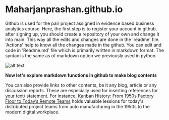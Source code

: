 # Maharjanprashan.github.io

Github is used for the pair project assigned in evidence based business analytics course. Here, the first step is to register your account in github. after signing up, you should create a repository of your own and change it into main. This way all the edits and changes are done in the 'readme' file. 'Actions' help to know all the changes made in the github. You can edit and code in 'Readme.md' file which is primarily written in markdown format. The syntax is the same as of markdown option we previously used in python.

![alt text](https://bs-uploads.toptal.io/blackfish-uploads/public-files/Untitled-c1c5294701185de6bfc2ad3e915e4861.png)

**Now let's explore markdown functions in github to make blog contents**

You can also provide links to other contents, be it any blog, article or any discussion reports. These are especially used for inserting references for your text/ statement. For instance, [Kanban History: From 1950s Factory Floor to Today’s Remote Teams](https://www.toptal.com/project-managers/project-management-consultant/kanban-remote-teams) holds valuable lessions for today's distributed project teams from auto manufacturing in the 1950s to the modern digital workplace.
